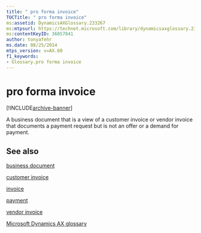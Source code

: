 ```yaml
---
title: " pro forma invoice"
TOCTitle: " pro forma invoice"
ms:assetid: DynamicsAXGlossary.233267
ms:mtpsurl: https://technet.microsoft.com/library/dynamicsaxglossary.233267(v=AX.60)
ms:contentKeyID: 36057841
author: tonyafehr
ms.date: 08/25/2014
mtps_version: v=AX.60
f1_keywords:
- Glossary.pro forma invoice
---
```


# pro forma invoice


[!INCLUDE[archive-banner](includes/archive-banner.md)]

A business document that is a view of a customer invoice or vendor invoice that documents a payment request but is not an offer or a demand for payment.

## See also

[business document](business-document.md)

[customer invoice](customer-invoice.md)

[invoice](invoice.md)

[payment](payment.md)

[vendor invoice](vendor-invoice.md)

[Microsoft Dynamics AX glossary](glossary/microsoft-dynamics-ax-glossary.md)

  


